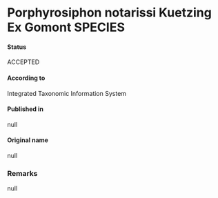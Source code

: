 Porphyrosiphon notarissi Kuetzing Ex Gomont SPECIES
=======

#### Status
ACCEPTED

#### According to
Integrated Taxonomic Information System

#### Published in
null

#### Original name
null

### Remarks
null